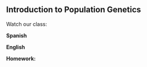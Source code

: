 ## Introduction to Population Genetics 

Watch our class:

**Spanish**

**English** 


**Homework:**
